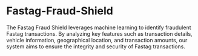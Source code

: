 # Fastag-Fraud-Shield
The Fastag Fraud Shield leverages machine learning to identify fraudulent Fastag transactions. By analyzing key features such as transaction details, vehicle information, geographical location, and transaction amounts, our system aims to ensure the integrity and security of Fastag transactions.
